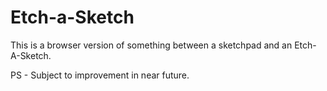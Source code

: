# Etch-a-Sketch
This is a browser version of something between a sketchpad and an Etch-A-Sketch.

PS - Subject to improvement in near future.